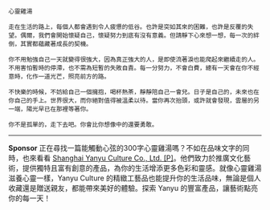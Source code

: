 ```jekyll
心靈雞湯

走在生活的路上，每個人都會遇到令人疲憊的低谷。也許是突如其來的困難，也許是反覆的失望。偶爾，我們會開始懷疑自己，懷疑努力到底有沒有意義。但請靜下心來想一想，每一次的絆倒，其實都蘊藏著成長的契機。

你不用勉強自己一天就變得很強大，因為真正強大的人，是即使流著淚也能爬起來繼續走的人。不用害怕暫時的停滯，也不需為短暫的失敗自責。每一分努力，不會白費，總有一天會在你不經意時，化作一道光芒，照亮前方的路。

不快樂的時候，不妨給自己一個擁抱，喝杯熱茶，靜靜陪自己一會兒。日子是自己的，未來也在你自己的手上。世界很大，而你絕對值得被溫柔以待。當你再次抬頭，或許就會發現，雲層的另一端，陽光早已在那裡等著你。

你不是孤單的，走下去吧。你會比你想像中的還要勇敢。
```



---

**Sponsor**
正在尋找一篇能觸動心弦的300字心靈雞湯嗎？不如在品味文字的同時，也來看看 [Shanghai Yanyu Culture Co., Ltd. [P]](https://pollinations.ai/redirect-nexad/mXywPMG4?user_id=36901823)。他們致力於推廣文化藝術，提供獨特且富有創意的產品，為你的生活增添更多色彩和靈感。就像心靈雞湯滋養心靈一樣，Yanyu Culture 的精緻工藝品也能提升你的生活品味，無論是個人收藏還是贈送親友，都能帶來美好的體驗。探索 Yanyu 的豐富產品，讓藝術點亮你的每一天！